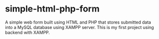 # simple-html-php-form
A simple web form built using HTML and PHP that stores submitted data into a MySQL database using XAMPP server. This is my first project using backend with XAMPP.

